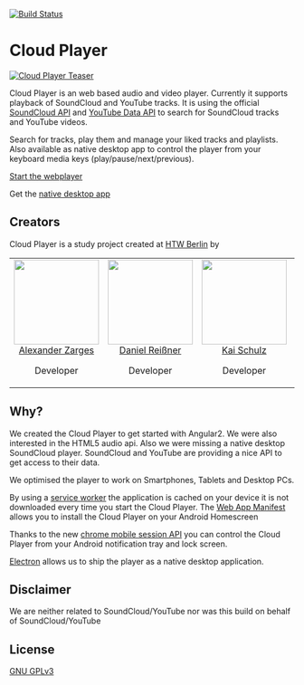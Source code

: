 [![Build Status](https://travis-ci.org/Cloud-Player/web.svg?branch=master)](https://travis-ci.org/Cloud-Player/web)

# Cloud Player
[![Cloud Player Teaser](https://raw.githubusercontent.com/Cloud-Player/web/master/src/assets/meta/social/facebook.jpg)](https://cloud-player.io)

Cloud Player is an web based audio and video player. Currently it supports playback of SoundCloud and YouTube tracks.
It is using the official 
[SoundCloud API](https://developers.soundcloud.com/docs/api) and 
[YouTube Data API](https://developers.google.com/youtube/v3/docs/)
to search for SoundCloud tracks and YouTube videos. 

Search for tracks, play them and manage your liked tracks and playlists. 
Also available as native desktop app to control the player from your keyboard media keys (play/pause/next/previous).

[Start the webplayer](https://cloud-player.io)

Get the [native desktop app](https://github.com/Cloud-Player/desktop-app)

## Creators
Cloud Player is a study project created at [HTW Berlin](http://www.htw-berlin.de/) by 

<table>
  <tbody>
    <tr>
      <td align="center" valign="top">
        <img width="150" height="150" src="https://github.com/zarlex.png?s=150">
        <br>
        <a href="https://github.com/zarlex">Alexander Zarges</a>
        <p>Developer</p>
      </td>
      <td align="center" valign="top">
        <img width="150" height="150" src="https://github.com/Dathix.png?s=150">
        <br>
        <a href="https://github.com/Dathix">Daniel Reißner</a>
        <p>Developer</p>
      </td>
      <td align="center" width="20%" valign="top">
        <img width="150" height="150" src="https://github.com/SchulzKai.png?s=150">
        <br>
        <a href="https://github.com/SchulzKai">Kai Schulz</a>
        <p>Developer</p>
      </td>
      <td align="center" valign="top">
        <img width="150" height="150" src="https://github.com/gefei-htw.png?s=150">
        <br>
        <a href="https://github.com/gefei-htw">Prof. Dr. Zhang</a>
        <p>Advisor<p>
      </td>
     </tr>
  </tbody>
</table>

## Why?
We created the Cloud Player to get started with Angular2. We were also interested in the HTML5 audio api. 
Also we were missing a native desktop SoundCloud player. SoundCloud and YouTube are providing a nice API to get access to their data.

We optimised the player to work on Smartphones, Tablets and Desktop PCs. 

By using a [service worker](https://developers.google.com/web/fundamentals/getting-started/primers/service-workers) 
the application is cached on your device it is not downloaded every time you start the Cloud Player. 
The [Web App Manifest](https://developers.google.com/web/fundamentals/engage-and-retain/web-app-manifest/) allows 
you to install the Cloud Player on your Android Homescreen

Thanks to the new [chrome mobile session API](https://developers.google.com/web/updates/2017/02/media-session) you can control 
the Cloud Player from your Android notification tray and lock screen. 

[Electron](https://electron.atom.io/) allows us to ship the player as a native desktop application. 

## Disclaimer
We are neither related to SoundCloud/YouTube nor was this build on behalf of SoundCloud/YouTube

## License
[GNU GPLv3](./LICENSE)

